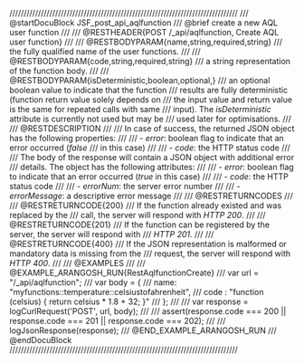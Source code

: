 ////////////////////////////////////////////////////////////////////////////////
/// @startDocuBlock JSF_post_api_aqlfunction
/// @brief create a new AQL user function
///
/// @RESTHEADER{POST /_api/aqlfunction, Create AQL user function}
///
/// @RESTBODYPARAM{name,string,required,string}
/// the fully qualified name of the user functions.
///
/// @RESTBODYPARAM{code,string,required,string}
/// a string representation of the function body.
///
/// @RESTBODYPARAM{isDeterministic,boolean,optional,}
/// an optional boolean value to indicate that the function
/// results are fully deterministic (function return value solely depends on
/// the input value and return value is the same for repeated calls with same
/// input). The *isDeterministic* attribute is currently not used but may be
/// used later for optimisations.
///
/// @RESTDESCRIPTION
///
/// In case of success, the returned JSON object has the following properties:
///
/// - *error*: boolean flag to indicate that an error occurred (*false*
///   in this case)
///
/// - *code*: the HTTP status code
///
/// The body of the response will contain a JSON object with additional error
/// details. The object has the following attributes:
///
/// - *error*: boolean flag to indicate that an error occurred (*true* in this case)
///
/// - *code*: the HTTP status code
///
/// - *errorNum*: the server error number
///
/// - *errorMessage*: a descriptive error message
///
/// @RESTRETURNCODES
///
/// @RESTRETURNCODE{200}
/// If the function already existed and was replaced by the
/// call, the server will respond with *HTTP 200*.
///
/// @RESTRETURNCODE{201}
/// If the function can be registered by the server, the server will respond with
/// *HTTP 201*.
///
/// @RESTRETURNCODE{400}
/// If the JSON representation is malformed or mandatory data is missing from the
/// request, the server will respond with *HTTP 400*.
///
/// @EXAMPLES
///
/// @EXAMPLE_ARANGOSH_RUN{RestAqlfunctionCreate}
///   var url = "/_api/aqlfunction";
///   var body = {
///     name: "myfunctions::temperature::celsiustofahrenheit",
///     code : "function (celsius) { return celsius * 1.8 + 32; }"
///   };
///
///   var response = logCurlRequest('POST', url, body);
///
///   assert(response.code === 200 || response.code === 201 || response.code === 202);
///
///   logJsonResponse(response);
/// @END_EXAMPLE_ARANGOSH_RUN
/// @endDocuBlock
////////////////////////////////////////////////////////////////////////////////
